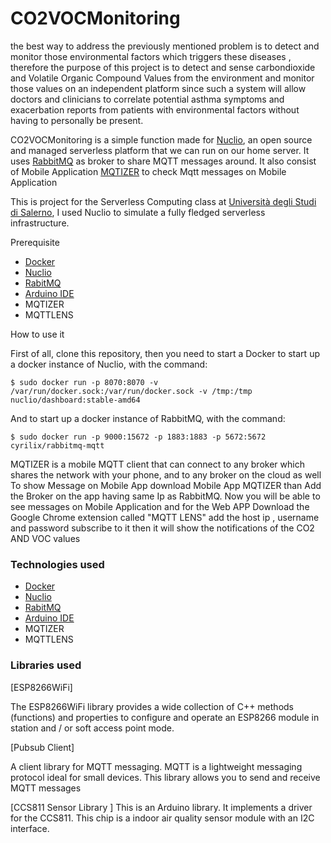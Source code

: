 # CO2VOCMonitoring

the best way to address the previously mentioned problem is to detect and monitor those environmental factors which triggers these diseases , therefore the purpose of this project is to detect and sense carbondioxide and Volatile Organic Compound Values from the environment and monitor those values on an independent platform since such a system will allow doctors and clinicians to correlate potential asthma symptoms and exacerbation reports from patients with environmental factors without having to personally be present.

CO2VOCMonitoring is a simple function made for  [Nuclio](https://nuclio.io/), an open source and managed serverless platform that we can run on our home server. It uses  [RabbitMQ](https://www.rabbitmq.com/)  as broker to share MQTT messages around. It also consist of Mobile Application  [MQTIZER](https://play.google.com/store/apps/details?id=com.sanyamarya.mqtizermqtt_client&hl=en&gl=US)  to check Mqtt messages on Mobile Application

This is project for the Serverless Computing class at  [Università degli Studi di Salerno](https://www.unisa.it/), I used Nuclio to simulate a fully fledged serverless infrastructure.

Prerequisite

-   [Docker](https://www.docker.com/)
-   [Nuclio](https://nuclio.io/)
-   [RabitMQ](https://www.rabbitmq.com/)
-   [Arduino IDE](https://www.arduino.cc/en/software)
-   MQTIZER
- MQTTLENS

How to use it

First of all, clone this repository, then you need to start a Docker to start up a docker instance of Nuclio, with the command:

`$ sudo docker run -p 8070:8070 -v /var/run/docker.sock:/var/run/docker.sock -v /tmp:/tmp nuclio/dashboard:stable-amd64`

And to start up a docker instance of RabbitMQ, with the command:

`$ sudo docker run -p 9000:15672 -p 1883:1883 -p 5672:5672 cyrilix/rabbitmq-mqtt`

MQTIZER is a mobile MQTT client that can connect to any broker which shares the network with your phone, and to any broker on the cloud as well To show Message on Mobile App download Mobile App MQTIZER than Add the Broker on the app having same Ip as RabbitMQ. Now you will be able to see messages on Mobile Application and for the Web APP Download the Google Chrome extension called "MQTT LENS" add the host ip , username and password subscribe to it then it will show the notifications of the CO2 AND VOC values

### [](https://github.com/Sarmad302/-Smoke-Detection-Serverless-Computing/blob/main/README.md#technologies-used)Technologies used

-   [Docker](https://www.docker.com/)
-   [Nuclio](https://nuclio.io/)
-   [RabitMQ](https://www.rabbitmq.com/)
-   [Arduino IDE](https://www.arduino.cc/en/software)
-   MQTIZER
- MQTTLENS

### [](https://github.com/Sarmad302/-Smoke-Detection-Serverless-Computing/blob/main/README.md#libraries--used)Libraries used

[ESP8266WiFi]

The ESP8266WiFi library provides a wide collection of C++ methods (functions) and properties to configure and operate an ESP8266 module in station and / or soft access point mode.

[Pubsub Client]

A client library for MQTT messaging. MQTT is a lightweight messaging protocol ideal for small devices. This library allows you to send and receive MQTT messages

[CCS811 Sensor Library ]
This is an Arduino library. It implements a driver for the CCS811. This chip is a indoor air quality sensor module with an I2C interface.
